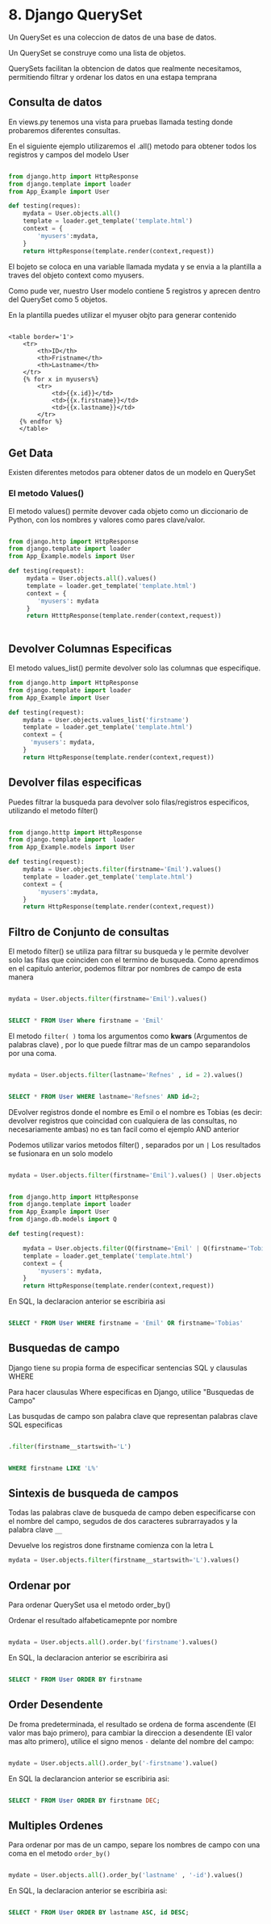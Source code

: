 # 8. Django QuerySet

Un QuerySet es una coleccion de datos de una base de datos.

Un QuerySet  se construye como una lista de objetos.

QuerySets facilitan la obtencion de datos que realmente necesitamos, permitiendo filtrar y ordenar los datos en una estapa temprana 


## Consulta de datos

En views.py tenemos una vista para pruebas llamada testing donde probaremos diferentes consultas.

En el siguiente ejemplo utilizaremos el .all()  metodo para obtener todos los registros y campos del modelo User

```python

from django.http import HttpResponse
from django.template import loader
from App_Example import User

def testing(reques):
    mydata = User.objects.all()
    template = loader.get_template('template.html')
    context = {
        'myusers':mydata,
    }    
    return HttpResponse(template.render(context,request))

```

El bojeto se coloca en una variable llamada mydata y se envia a la plantilla a traves del objeto context  como myusers.


Como pude ver, nuestro User modelo contiene 5 registros y aprecen dentro del QuerySet como 5 objetos.

En la plantilla puedes utilizar el myuser objto para generar contenido


```django

<table border='1'>
    <tr>
        <th>ID</th>
        <th>Fristname</th>
        <th>Lastname</th>
    </tr>
    {% for x in myusers%}
        <tr>
            <td>{{x.id}}</td>
            <td>{{x.firstname}}</td>
            <td>{{x.lastname}}</td>
        </tr>
   {% endfor %}
   </table>
```

## Get Data

Existen diferentes metodos para obtener datos de un modelo en QuerySet

### El metodo Values()

El metodo values() permite devover cada objeto como un diccionario de Python, con los nombres y valores como pares clave/valor.

```python

from django.http import HttpResponse
from django.template import loader
from App_Example.models import User

def testing(request):
     mydata = User.objects.all().values()
     template = loader.get_template('template.html')
     context = {
        'myusers': mydata
     }
     return HtttpResponse(template.render(context,request))
     
```

## Devolver Columnas Especificas

El metodo values_list()  permite devolver solo las columnas que especifique.

```python
from django.http import HttpResponse
from django.template import loader
from App_Example import User

def testing(request):
    mydata = User.objects.values_list('firstname')
    template = loader.get_template('template.html')
    context = {
      'myusers': mydata,
    }
    return HttpResponse(template.render(context,request))
```

## Devolver filas especificas

Puedes filtrar la busqueda para devolver solo filas/registros especificos, utilizando el metodo filter()

```python

from django.htttp import HttpResponse
from django.template import  loader
from App_Example.models import User

def testing(request):
    mydata = User.objects.filter(firstname='Emil').values()
    template = loader.get_template('template.html')
    context = {
        'myusers':mydata,
    }
    return HttpResponse(template.render(context,request))
```
## Filtro de Conjunto de consultas

El metodo filter() se utiliza para filtrar su busqueda y le permite devolver solo las filas que coinciden con el termino de busqueda.
Como aprendimos en el capitulo anterior, podemos filtrar por nombres de campo de esta manera

```python

mydata = User.objects.filter(firstname='Emil').values()

```

```sql

SELECT * FROM User Where firstname = 'Emil'

```

El metodo `filter( )` toma los argumentos  como **kwars** (Argumentos de palabras clave) , por lo que puede filtrar mas de un campo separandolos por una coma.

```python

mydata = User.objects.filter(lastname='Refnes' , id = 2).values()

```

```sql

SELECT * FROM User WHERE lastname='Refsnes' AND id=2;

```

DEvolver registros donde el nombre es Emil o el nombre es Tobias (es decir: devolver registros que coincidad con cualquiera de las consultas, no necesariamente ambas) no es tan facil como el ejemplo AND anterior

Podemos utilizar varios metodos filter() , separados por un `|` Los resultados se fusionara en un solo modelo

```python

mydata = User.objects.filter(firstname='Emil').values() | User.objects.filter(firstname='Tobias').values()

```


```python

from django.http import HttpResponse
from django.template import loader
from App_Example import User
from django.db.models import Q

def testing(request):

    mydata = User.objects.filter(Q(firstname='Emil' | Q(firstname='Tobias')).values()
    template = loader.get_template('template.html')
    context = {
        'myusers': mydata,
    }
    return HttpResponse(template.render(context,request))

```

En SQL, la declaracion anterior se escribiria asi 

```sql

SELECT * FROM User WHERE firstname = 'Emil' OR firstname='Tobias'

```

## Busquedas de campo

Django tiene su propia forma de especificar sentencias SQL y clausulas WHERE

Para hacer clausulas Where especificas en Django, utilice "Busquedas de Campo"

Las busqudas de campo son palabra clave que representan palabras clave SQL especificas

```python

.filter(firstname__startswith='L')

```

```sql

WHERE firstname LIKE 'L%'

```

## Sintexis de busqueda de campos

Todas las palabras clave de busqueda de campo deben especificarse con el nombre del campo, segudos de dos caracteres subrarrayados y la palabra clave `__`

Devuelve los registros done firstname comienza con la letra L

```python
mydata = User.objects.filter(firstname__startswith='L').values()
```


## Ordenar por

Para ordenar QuerySet usa el  metodo order_by()

Ordenar el resultado alfabeticamepnte por nombre 

```python

mydata = User.objects.all().order.by('firstname').values()

```

En SQL, la declaracion anterior se escribirira asi

```sql

SELECT * FROM User ORDER BY firstname

```

## Order Desendente

De froma predeterminada, el resultado se ordena de forma ascendente (El valor mas bajo primero), para cambiar la direccion a desendente (El valor mas alto primero), utilice el signo menos `-` delante del nombre del campo:

```python

mydate = User.objects.all().order_by('-firstname').value()

```

En SQL la declarancion anterior se escribiria asi:

```sql

SELECT * FROM User ORDER BY firstname DEC;

```

## Multiples Ordenes 

Para ordenar por mas de un campo, separe los nombres de campo con una coma en el metodo `order_by()`

```python

mydate = User.objects.all().order_by('lastname' , '-id').values()

```

En SQL, la declaracion anterior se escribiria asi:

```sql

SELECT * FROM User ORDER BY lastname ASC, id DESC;

```

